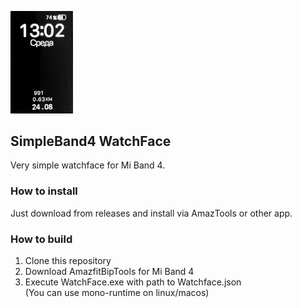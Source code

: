 <img src="https://github.com/kotleni/SimpleBand4-WatchFace/blob/master/preview.jpeg?raw=true" width=100><br>
## SimpleBand4 WatchFace
Very simple watchface for Mi Band 4.

### How to install
Just download from releases and install via AmazTools or other app.

### How to build
1. Clone this repository
2. Download AmazfitBipTools for Mi Band 4
3. Execute WatchFace.exe with path to Watchface.json<br>
(You can use mono-runtime on linux/macos)
